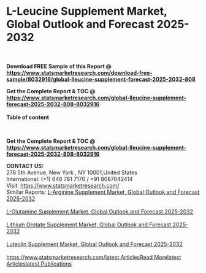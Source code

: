 <h1>L-Leucine Supplement Market, Global Outlook and Forecast 2025-2032</h1><br/><p><strong>Download FREE Sample of this Report @ <a href="https://www.statsmarketresearch.com/download-free-sample/8032916/global-lleucine-supplement-forecast-2025-2032-808">https://www.statsmarketresearch.com/download-free-sample/8032916/global-lleucine-supplement-forecast-2025-2032-808</a></strong></p><div><b>Get the Complete Report & TOC @ <a href="https://www.statsmarketresearch.com/global-lleucine-supplement-forecast-2025-2032-808-8032916">https://www.statsmarketresearch.com/global-lleucine-supplement-forecast-2025-2032-808-8032916</a></b></div><br><b>Table of content</b><p><br><div><b>Get the Complete Report & TOC @ <a href="https://www.statsmarketresearch.com/global-lleucine-supplement-forecast-2025-2032-808-8032916">https://www.statsmarketresearch.com/global-lleucine-supplement-forecast-2025-2032-808-8032916</a></b></div></p> <b>CONTACT US:</b><br>276 5th Avenue, New York , NY 10001,United States<br>International: (+1) 646 781 7170 / +91 8087042414<br>Visit: <a href="https://www.statsmarketresearch.com/">https://www.statsmarketresearch.com/</a><br>Similar Reports: <a href="https://www.statsmarketresearch.com/global-lleucine-supplement-forecast-2025-2032-808-8032916">L-Arginine Supplement Market, Global Outlook and Forecast 2025-2032</a><br/><br/><a href="https://www.statsmarketresearch.com/global-lleucine-supplement-forecast-2025-2032-808-8032916">L-Glutamine Supplement Market, Global Outlook and Forecast 2025-2032</a><br/><br/><a href="https://www.statsmarketresearch.com/global-lleucine-supplement-forecast-2025-2032-808-8032916">Lithium Orotate Supplement Market, Global Outlook and Forecast 2025-2032 </a><br/><br/><a href="https://www.statsmarketresearch.com/global-lleucine-supplement-forecast-2025-2032-808-8032916">Luteolin Supplement Market, Global Outlook and Forecast 2025-2032</a><br/><br/><a href="https://gyeongbokgung.com">https://www.statsmarketresearch.com/</a><a href="https://hallyeomaritime.com">latest Articles</a><a href="https://jingwansa.com">Read More</a><a href=https://nguoiviet.jp/">latest Articles</a><a href="https://www.intelmarketresearch.com/">latest Publications</a>